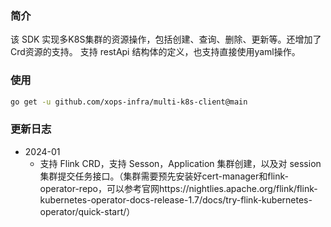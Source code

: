 ### 简介
该 SDK 实现多K8S集群的资源操作，包括创建、查询、删除、更新等。还增加了Crd资源的支持。
支持 restApi 结构体的定义，也支持直接使用yaml操作。

### 使用
```bash
go get -u github.com/xops-infra/multi-k8s-client@main
```

### 更新日志
- 2024-01
    - 支持 Flink CRD，支持 Sesson，Application 集群创建，以及对 session集群提交任务接口。（集群需要预先安装好cert-manager和flink-operator-repo，可以参考官网https://nightlies.apache.org/flink/flink-kubernetes-operator-docs-release-1.7/docs/try-flink-kubernetes-operator/quick-start/）